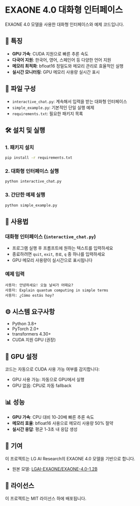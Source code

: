 # EXAONE 4.0 대화형 인터페이스

EXAONE 4.0 모델을 사용한 대화형 인터페이스와 예제 코드입니다.

## 🚀 특징

- **GPU 가속**: CUDA 지원으로 빠른 추론 속도
- **다국어 지원**: 한국어, 영어, 스페인어 등 다양한 언어 지원
- **메모리 최적화**: bfloat16 정밀도와 메모리 관리로 효율적인 실행
- **실시간 모니터링**: GPU 메모리 사용량 실시간 표시

## 📁 파일 구성

- `interactive_chat.py`: 계속해서 입력을 받는 대화형 인터페이스
- `simple_example.py`: 기본적인 단일 실행 예제
- `requirements.txt`: 필요한 패키지 목록

## 🛠️ 설치 및 실행

### 1. 패키지 설치
```bash
pip install -r requirements.txt
```

### 2. 대화형 인터페이스 실행
```bash
python interactive_chat.py
```

### 3. 간단한 예제 실행
```bash
python simple_example.py
```

## 💬 사용법

### 대화형 인터페이스 (`interactive_chat.py`)
- 프로그램 실행 후 프롬프트에 원하는 텍스트를 입력하세요
- 종료하려면 `quit`, `exit`, `종료`, `q` 중 하나를 입력하세요
- GPU 메모리 사용량이 실시간으로 표시됩니다

### 예제 입력
```
사용자: 안녕하세요! 오늘 날씨가 어때요?
사용자: Explain quantum computing in simple terms
사용자: ¿Cómo estás hoy?
```

## ⚙️ 시스템 요구사항

- Python 3.8+
- PyTorch 2.0+
- transformers 4.30+
- CUDA 지원 GPU (권장)

## 🔧 GPU 설정

코드는 자동으로 CUDA 사용 가능 여부를 감지합니다:
- GPU 사용 가능: 자동으로 GPU에서 실행
- GPU 없음: CPU로 자동 fallback

## 📊 성능

- **GPU 가속**: CPU 대비 10-20배 빠른 추론 속도
- **메모리 효율**: bfloat16 사용으로 메모리 사용량 50% 절약
- **실시간 응답**: 평균 1-3초 내 응답 생성

## 🤝 기여

이 프로젝트는 LG AI Research의 EXAONE 4.0 모델을 기반으로 합니다.
- 원본 모델: [LGAI-EXAONE/EXAONE-4.0-1.2B](https://huggingface.co/LGAI-EXAONE/EXAONE-4.0-1.2B)

## 📄 라이선스

이 프로젝트는 MIT 라이선스 하에 배포됩니다.
